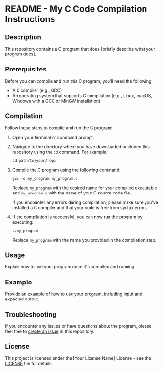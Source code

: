 # README - My C Code Compilation Instructions

## Description
This repository contains a C program that does [briefly describe what your program does].

## Prerequisites
Before you can compile and run this C program, you'll need the following:

- A C compiler (e.g., GCC)
- An operating system that supports C compilation (e.g., Linux, macOS, Windows with a GCC or MinGW installation)

## Compilation
Follow these steps to compile and run the C program:

1. Open your terminal or command prompt.

2. Navigate to the directory where you have downloaded or cloned this repository using the `cd` command. For example:

    ```
    cd path/to/your/repo
    ```

3. Compile the C program using the following command:

    ```
    gcc -o my_program my_program.c
    ```

    Replace `my_program` with the desired name for your compiled executable and `my_program.c` with the name of your C source code file.

    If you encounter any errors during compilation, please make sure you've installed a C compiler and that your code is free from syntax errors.

4. If the compilation is successful, you can now run the program by executing:

    ```
    ./my_program
    ```

    Replace `my_program` with the name you provided in the compilation step.

## Usage
Explain how to use your program once it's compiled and running.

## Example
Provide an example of how to use your program, including input and expected output.

## Troubleshooting
If you encounter any issues or have questions about the program, please feel free to [create an issue](https://github.com/your-username/your-repo/issues) in this repository.

## License
This project is licensed under the [Your License Name] License - see the [LICENSE](LICENSE) file for details.
